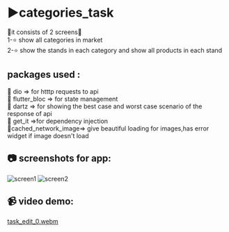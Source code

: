 # ▶️categories_task
🚀it consists of  2 screens🚀<br>
1-⭐ show all categories in market<br>
2-⭐ show the stands in each category and show  all products in each  stand
## packages used :
🌻 dio => for htttp requests to api <br>
🌻 flutter_bloc => for state management <br>
🌻 dartz => for showing the best case and worst case scenario of the response of api <br>
🌻 get_it =>for dependency injection <br>
🌻cached_network_image=> give beautiful loading for images,has error widget if image doesn't load <br>
## 📷 screenshots for app:
![screen1](https://github.com/user-attachments/assets/050cd805-2482-4d83-9a63-e3e25499fbf0)
![screen2](https://github.com/user-attachments/assets/599c233f-9c29-45f6-b09e-ca81e2525539)
## 📹 video demo:
[task_edit_0.webm](https://github.com/user-attachments/assets/6a76f7ba-c4b4-427d-a785-b04320172808)
